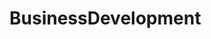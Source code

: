 # BusinessDevelopment   

<script src="https://unpkg.com/@stoplight/elements/web-components.min.js"></script>
<link rel="stylesheet" href="https://unpkg.com/@stoplight/elements/styles.min.css">

<elements-api
  apiDescriptionUrl="BusinessDevelopment.yaml"
  layout="sidebar"
  router="hash"
  hideTryIt="false"
  hideSchemas="false"
  hideInternal="false"
/>